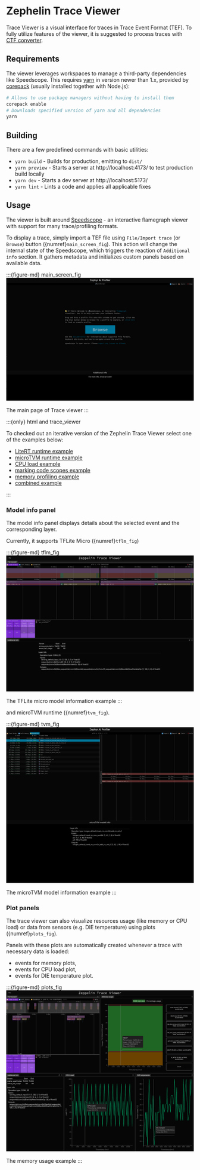 # Zephelin Trace Viewer

Trace Viewer is a visual interface for traces in Trace Event Format (TEF).
To fully utilize features of the viewer, it is suggested to process traces with [CTF converter](./ctf_to_tef.md).

## Requirements

The viewer leverages workspaces to manage a third-party dependencies like Speedscope.
This requires [yarn](https://yarnpkg.com/) in version newer than 1.x, provided by [corepack](https://github.com/nodejs/corepack#readme) (usually installed together with Node.js):
```bash
# Allows to use package managers without having to install them
corepack enable
# Downloads specified version of yarn and all dependencies
yarn
```

## Building

There are a few predefined commands with basic utilities:
- `yarn build` - Builds for production, emitting to `dist/`
- `yarn preview` - Starts a server at http://localhost:4173/ to test production build locally
- `yarn dev` - Starts a dev server at http://localhost:5173/
- `yarn lint` - Lints a code and applies all applicable fixes

## Usage

The viewer is built around [Speedscope](https://github.com/jlfwong/speedscope) - an interactive flamegraph viewer with support for many trace/profiling formats.

To display a trace, simply import a TEF file using `File/Import trace` (or `Browse`) button ({numref}`main_screen_fig`).
This action will change the internal state of the Speedscope, which triggers the reaction of `Additional info` section.
It gathers metadata and initializes custom panels based on available data.

:::{figure-md} main_screen_fig
![](./imgs/trace_viewer_main_screen.png)

The main page of Trace viewer
:::


:::{only} html and trace_viewer

To checked out an iterative version of the Zephelin Trace Viewer select one of the examples below:
* <a href="_static/trace_viewer/index.html#profileURL=./tef_tflm_profiler.json">LiteRT runtime example</a>
* <a href="_static/trace_viewer/index.html#profileURL=./tef_tvm_profiler.json">microTVM runtime example</a>
* <a href="_static/trace_viewer/index.html#profileURL=./tef_cpu_load.json">CPU load example</a>
* <a href="_static/trace_viewer/index.html#profileURL=./tef_marking_code_scopes.json">marking code scopes example</a>
* <a href="_static/trace_viewer/index.html#profileURL=./tef_memory_profiling.json">memory profiling example</a>
* <a href="_static/trace_viewer/index.html#profileURL=./advanced.json">combined example</a>

:::

### Model info panel

The model info panel displays details about the selected event and the corresponding layer.

Currently, it supports TFLite Micro ({numref}`tflm_fig`)

:::{figure-md} tflm_fig
![](./imgs/trace_viewer_tflm_model_info.png)

The TFLite micro model information example
:::

and microTVM runtime ({numref}`tvm_fig`).

:::{figure-md} tvm_fig
![](./imgs/trace_viewer_tvm_model_info.png)

The microTVM model information example
:::

### Plot panels

The trace viewer can also visualize resources usage (like memory or CPU load) or data from sensors (e.g. DIE temperature) using plots ({numref}`plots_fig`).

Panels with these plots are automatically created whenever a trace with necessary data is loaded:
* [](memory-event) events for memory plots,
* [](cpu-load-event) events for CPU load plot,
* [](die-temp-event) events for DIE temperature plot.


:::{figure-md} plots_fig
![](./imgs/trace_viewer_memory_usage.png)

The memory usage example
:::
